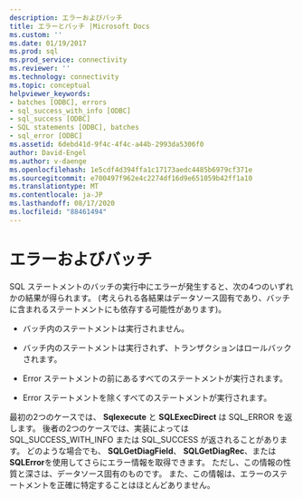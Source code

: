 ```yaml
---
description: エラーおよびバッチ
title: エラーとバッチ |Microsoft Docs
ms.custom: ''
ms.date: 01/19/2017
ms.prod: sql
ms.prod_service: connectivity
ms.reviewer: ''
ms.technology: connectivity
ms.topic: conceptual
helpviewer_keywords:
- batches [ODBC], errors
- sql_success_with_info [ODBC]
- sql_success [ODBC]
- SQL statements [ODBC], batches
- sql_error [ODBC]
ms.assetid: 6debd41d-9f4c-4f4c-a44b-2993da5306f0
author: David-Engel
ms.author: v-daenge
ms.openlocfilehash: 1e5cdf4d394ffa1c17173aedc4485b6979cf371e
ms.sourcegitcommit: e700497f962e4c2274df16d9e651059b42ff1a10
ms.translationtype: MT
ms.contentlocale: ja-JP
ms.lasthandoff: 08/17/2020
ms.locfileid: "88461494"
---
```

# <a name="errors-and-batches"></a>エラーおよびバッチ
SQL ステートメントのバッチの実行中にエラーが発生すると、次の4つのいずれかの結果が得られます。 (考えられる各結果はデータソース固有であり、バッチに含まれるステートメントにも依存する可能性があります)。  
  
-   バッチ内のステートメントは実行されません。  
  
-   バッチ内のステートメントは実行されず、トランザクションはロールバックされます。  
  
-   Error ステートメントの前にあるすべてのステートメントが実行されます。  
  
-   Error ステートメントを除くすべてのステートメントが実行されます。  
  
 最初の2つのケースでは、 **Sqlexecute** と **SQLExecDirect** は SQL_ERROR を返します。 後者の2つのケースでは、実装によっては SQL_SUCCESS_WITH_INFO または SQL_SUCCESS が返されることがあります。 どのような場合でも、 **SQLGetDiagField**、 **SQLGetDiagRec**、または **SQLError**を使用してさらにエラー情報を取得できます。 ただし、この情報の性質と深さは、データソース固有のものです。 また、この情報は、エラーのステートメントを正確に特定することはほとんどありません。

